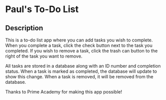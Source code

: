 # Paul's To-Do List

## Description
This is a to-do list app where you can add tasks you wish to complete.
When you complete a task, click the check button next to the task you
completed. If you wish to remove a task, click the trash can button to 
the right of the task you want to remove.

All tasks are stored in a database along with an ID number and
completion status. When a task is marked as completed, the
database will update to show this change. When a task is removed,
it will be removed from the database.

Thanks to Prime Academy for making this app possible!
